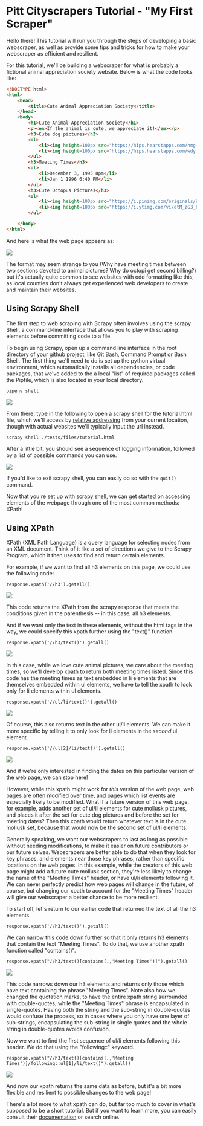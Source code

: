 # Pitt Cityscrapers Tutorial - "My First Scraper"

Hello there! This tutorial will run you through the steps of developing a basic webscraper, as well as provide some tips and tricks for how to make your webscraper as efficient and resilient. 

For this tutorial, we'll be building a webscraper for what is probably a fictional animal appreciation society website. Below is what the code looks like:

```HTML
<!DOCTYPE html>
<html>
    <head>
        <title>Cute Animal Appreciation Society</title>
    </head>
    <body>
        <h1>Cute Animal Appreciation Society</h1>
        <p><em>If the animal is cute, we appreciate it!</em></p>
        <h3>Cute dog pictures</h3>
        <ul>
            <li><img height=100px src="https://hips.hearstapps.com/hmg-prod.s3.amazonaws.com/images/dog-puppy-on-garden-royalty-free-image-1586966191.jpg?crop=1.00xw:0.669xh;0,0.190xh&resize=1200:*"> This dog is the best</li>
            <li><img height=100px src="https://hips.hearstapps.com/wdy.h-cdn.co/assets/17/39/1506709524-cola-0247.jpg?crop=1.00xw:0.750xh;0,0.226xh&resize=480:*"> This dog is also the best</li>
        </ul>
        <h3>Meeting Times</h3>
        <ul>
            <li>December 3, 1995 8pm</li>
            <li>Jan 1 1996 6:40 PM</li>
        </ul>
        <h3>Cute Octopus Pictures</h3>
        <ul>
            <li><img height=100px src="https://i.pinimg.com/originals/9e/b6/3c/9eb63ce94410b36e4f65d54bfc8e9bcd.jpg"> Octupus luv</li>
            <li><img height=100px src="https://i.ytimg.com/vi/etM_zG3_PCc/maxresdefault.jpg"> Octopus? More like ROCKTOPUS</li>
        </ul>

    </body>
</html>
```

And here is what the web page appears as:

![](https://i.imgur.com/wVZIMjZ.png)

The format may seem strange to you (Why have meeting times between two sections devoted to animal pictures? Why do octopi get second billing?) but it's actually quite common to see websites with odd formatting like this, as local counties don't always get experienced web developers to create and maintain their websites. 

## Using Scrapy Shell

The first step to web scraping with Scrapy often involves using the scrapy Shell, a command-line interface that allows you to play with scraping elements before committing code to a file.

To begin using Scrapy, open up a command line interface in the root directory of your github project, like Git Bash, Command Prompt or Bash Shell. The first thing we'll need to do is set up the python virtual environment, which automatically installs all dependencies, or code packages, that we've added to the a local "list" of required packages called the Pipfile, which is also located in your local directory. 

```
pipenv shell
```

![](https://i.imgur.com/XTysBHG.png)

From there, type in the following to open a scrapy shell for the tutorial.html file, which we'll access by [relative addressing](https://desktop.arcgis.com/en/arcmap/10.3/tools/supplement/pathnames-explained-absolute-relative-unc-and-url.htm#GUID-5118AC85-57E4-4027-AC24-FB6E99FADEFF) from your current location, though with actual websites we'll typically input the url instead.

```
scrapy shell ./tests/files/tutorial.html
```

After a little bit, you should see a sequence of logging information, followed by a list of possible commands you can use.

![](https://i.imgur.com/cf8X5hb.png)

If you'd like to exit scrapy shell, you can easily do so with the `quit()` command.

Now that you're set up with scrapy shell, we can get started on accessing elements of the webpage through one of the most common methods: XPath!

## Using XPath

XPath (XML Path Language) is a query language for selecting nodes from an XML document. Think of it like a set of directions we give to the Scrapy Program, which it then uses to find and return certain elements. 

For example, if we want to find all h3 elements on this page, we could use the following code:
```
response.xpath('//h3').getall()
```

![](https://i.imgur.com/sRimDZI.png)

This code returns the XPath from the scrapy response that meets the conditions given in the parenthesis -- in this case, all h3 elements. 

And if we want only the text in these elements, without the html tags in the way, we could specify this xpath further using the "text()" function.

```
response.xpath('//h3/text()').getall()
```

![](https://i.imgur.com/mfiVTUn.png)

In this case, while we love cute animal pictures, we care about the meeting times, so we'll develop xpath to return both meeting times listed. Since this code has the meeting times as text embedded in li elements that are themselves embedded within ul elements, we have to tell the xpath to look only for li elements within ul elements.

```
response.xpath('//ul/li/text()').getall()
```

![](https://i.imgur.com/1OWsaLM.png)

Of course, this also returns text in the other ul/li elements. We can make it more specific by telling it to only look for li elements in the *second* ul element.

```
response.xpath('//ul[2]/li/text()').getall()
```

![](https://i.imgur.com/iBCJwdi.png)

And if we're only interested in finding the dates on this particular version of the web page, we can stop here! 

However, while this xpath might work for *this* version of the web page, web pages are often modified over time, and pages which list events are especially likely to be modified. What if a future version of this web page, for example, adds another set of ul/li elements for cute mollusk pictures, and places it after the set for cute dog pictures and before the set for meeting dates? Then this xpath would return whatever text is in the cute mollusk set, because that would now be the second set of ul/li elements. 

Generally speaking, we want our webscrapers to last as long as possible without needing modifications, to make it easier on future contributors or our future selves. Webscrapers are better able to do that when they look for key phrases, and elements near those key phrases, rather than specific locations on the web pages. In this example, while the creators of this web page might add a future cute mollusk section, they're less likely to change the name of the "Meeting Times" header, or have ul/li elements following it. We can never perfectly predict how web pages will change in the future, of course, but changing our xpath to account for the "Meeting Times" header will give our webscraper a better chance to be more resilient.

To start off, let's return to our earlier code that returned the text of all the h3 elements.

```
response.xpath('//h3/text()').getall()
```

We can narrow this code down further so that it only returns h3 elements that contain the text "Meeting Times". To do that, we use another xpath function called "contains()".

```
response.xpath("//h3/text()[contains(.,'Meeting Times')]").getall()
```

![](https://i.imgur.com/n3RO7P3.png)

This code narrows down our h3 elements and returns only those which have text containing the phrase "Meeting Times". Note also how we changed the quotation marks, to have the entire xpath string surrounded with double-quotes, while the "Meeting Times" phrase is encapsulated in single-quotes. Having both the string and the sub-string in double-quotes would confuse the process, so in cases where you only have one layer of sub-strings, encapsulating the sub-string in single quotes and the whole string in double-quotes avoids confusion.

Now we want to find the first sequence of ul/li elements following this header. We do that using the "following::" keyword.

```
response.xpath("//h3/text()[contains(.,'Meeting Times')]/following::ul[1]/li/text()").getall()
``` 

![](https://i.imgur.com/B2XpdU0.png)

And now our xpath returns the same data as before, but it's a bit more flexible and resilient to possible changes to the web page! 

There's a lot more to what xpath can do, but far too much to cover in what's supposed to be a short tutorial. But if you want to learn more, you can easily consult their [documentation](https://docs.scrapy.org/en/latest/index.html) or search online.